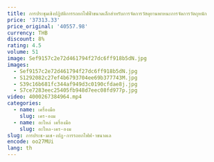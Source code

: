 ```yaml
---
title: การประชุมเชิงปฏิบัติการรถยกไฟฟ้าขนาดเล็กสําหรับการจัดการวัสดุยานพาหนะการจัดการวัตถุหนัก
price: '37313.33'
price_original: '40557.98'
currency: THB
discount: 8%
rating: 4.5
volume: 51
image: Sef9157c2e72d461794f27dc6ff918b5dN.jpg
images:
  - Sef9157c2e72d461794f27dc6ff918b5dN.jpg
  - S1292082c27ef4b6793704ee69b377743M.jpg
  - S39c16b681fc344af949d3c0190cfdae8j.jpg
  - S7ce7283eec25405fb948d7eec08fd977p.jpg
video: 4000267384964.mp4
categories:
  - name: เครื่องมือ
    slug: เคร-องม
  - name: อะไหล่ เครื่องมือ
    slug: อะไหล-เคร-องม
slug: การประช-มเช-งปฏ-การรถยกไฟฟ-าขนาดเล
encode: oo27MUi
lang: th
---
```

  